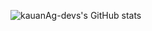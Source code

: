 ![kauanAg-devs's GitHub stats](https://github-readme-stats.vercel.app/api?username=kauanAg-devs&show_icons=true&theme=radical)
